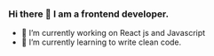 ### Hi there 👋 I am a frontend developer.

<!-- [![Readme Quotes](https://quotes-github-readme.vercel.app/api?type=horizontal&theme=dark)](https://github.com/piyushsuthar/github-readme-quotes) -->
- 🔭 I’m currently working on React js and Javascript
- 🌱 I’m currently learning to write clean code.

<!--
**UB1302/UB1302** is a ✨ _special_ ✨ repository because its `README.md` (this file) appears on your GitHub profile.

Here are some ideas to get you started:

- 🔭 I’m currently working on React js and Javascript
- 🌱 I’m currently learning writing clean code.
- 👯 I’m looking to collaborate on ...
- 🤔 I’m looking for help with ...
- 💬 Ask me about ...
- 📫 How to reach me: https://www.linkedin.com/in/uttkarsh-bansal-64575a185/
- 😄 Pronouns: ...
- ⚡ Fun fact: ...
-->
